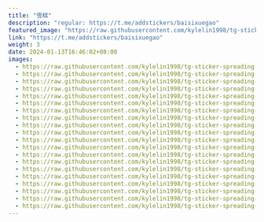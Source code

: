 ```yaml
---
title: "雪糕"
description: "regular: https://t.me/addstickers/baisixuegao"
featured_image: "https://raw.githubusercontent.com/kylelin1998/tg-sticker-spreading-worldwide-images/main/img/0b1597a1-3e49-49a5-b93e-1ceb14276c20.jpg"
link: "https://t.me/addstickers/baisixuegao"
weight: 3
date: 2024-01-13T16:46:02+08:00
images:
  - https://raw.githubusercontent.com/kylelin1998/tg-sticker-spreading-worldwide-images/main/img/0b1597a1-3e49-49a5-b93e-1ceb14276c20.jpg
  - https://raw.githubusercontent.com/kylelin1998/tg-sticker-spreading-worldwide-images/main/img/93ac1d44-2aee-4037-82fd-a1b67793b812.jpg
  - https://raw.githubusercontent.com/kylelin1998/tg-sticker-spreading-worldwide-images/main/img/b49a823a-17a7-4bfc-9030-d15a9e2c50a5.jpg
  - https://raw.githubusercontent.com/kylelin1998/tg-sticker-spreading-worldwide-images/main/img/52ba4e44-2a1c-47f9-8915-c0b82a162393.jpg
  - https://raw.githubusercontent.com/kylelin1998/tg-sticker-spreading-worldwide-images/main/img/f84fb904-24e3-40c3-8b20-00b7860545b9.jpg
  - https://raw.githubusercontent.com/kylelin1998/tg-sticker-spreading-worldwide-images/main/img/8cef8bb9-ae9b-4967-b0d8-b89f1eb760f8.jpg
  - https://raw.githubusercontent.com/kylelin1998/tg-sticker-spreading-worldwide-images/main/img/6b4b9ad9-9f34-4e94-a136-4e64d5fa1b40.jpg
  - https://raw.githubusercontent.com/kylelin1998/tg-sticker-spreading-worldwide-images/main/img/f004f419-702d-4307-b7f6-5da22b5c5cbd.jpg
  - https://raw.githubusercontent.com/kylelin1998/tg-sticker-spreading-worldwide-images/main/img/aae37fec-bf94-4042-bffd-2632d72b59f5.jpg
  - https://raw.githubusercontent.com/kylelin1998/tg-sticker-spreading-worldwide-images/main/img/b7710181-f442-4bc7-acac-5f4c90d0ae92.jpg
  - https://raw.githubusercontent.com/kylelin1998/tg-sticker-spreading-worldwide-images/main/img/c514cbd5-71cc-4c5e-b901-3c73267944a0.jpg
  - https://raw.githubusercontent.com/kylelin1998/tg-sticker-spreading-worldwide-images/main/img/d69774de-6a18-4782-a875-4a35037372d1.jpg
  - https://raw.githubusercontent.com/kylelin1998/tg-sticker-spreading-worldwide-images/main/img/b0fc8077-7515-4867-8c30-ca252ad29295.jpg
  - https://raw.githubusercontent.com/kylelin1998/tg-sticker-spreading-worldwide-images/main/img/996ce840-531c-4d1b-994b-52a6c0dfb743.jpg
  - https://raw.githubusercontent.com/kylelin1998/tg-sticker-spreading-worldwide-images/main/img/4d8ea73e-45fc-468b-b6a2-0d588111f730.jpg
  - https://raw.githubusercontent.com/kylelin1998/tg-sticker-spreading-worldwide-images/main/img/62b236d1-f219-4812-9fae-9f259dacad98.jpg
  - https://raw.githubusercontent.com/kylelin1998/tg-sticker-spreading-worldwide-images/main/img/96e245ea-3418-4769-88ec-9c167caf515a.jpg
  - https://raw.githubusercontent.com/kylelin1998/tg-sticker-spreading-worldwide-images/main/img/ac562880-796a-49da-9e81-430ab534ec5a.jpg
  - https://raw.githubusercontent.com/kylelin1998/tg-sticker-spreading-worldwide-images/main/img/64d5039a-6667-4ffc-8415-bfbbcaaf087f.jpg
  - https://raw.githubusercontent.com/kylelin1998/tg-sticker-spreading-worldwide-images/main/img/22e08b17-cd03-4b06-9561-bbeff0e846b7.jpg
---
```

